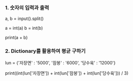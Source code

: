 ### 1. 숫자의 입력과 출력
a, b = input().split()

a = int(a)
b = int(b)

print(a + b)

### 2. Dictionary를 활용하여 평균 구하기
lun = {'자장면' : '5000', '잠봉' : '6000', '당수육' : '12000'}

print((int(lun['자장면']) + int(lun['잠봉']) + int(lun['당수육'])) / 3)